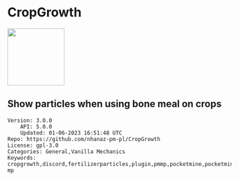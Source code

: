 # CropGrowth
<img src="https://raw.githubusercontent.com/nhanaz-pm-pl/CropGrowth/185670b8a4780cd6022f88fc8d6c21062122affe/icon.png" width="128" height="128" />

## Show particles when using bone meal on crops
```properties
Version: 3.0.0
    API: 5.0.0
    Updated: 01-06-2023 16:51:48 UTC
Repo: https://github.com/nhanaz-pm-pl/CropGrowth
License: gpl-3.0
Categories: General,Vanilla Mechanics
Keywords: cropgrowth,discord,fertilizerparticles,plugin,pmmp,pocketmine,pocketmine-mp
```